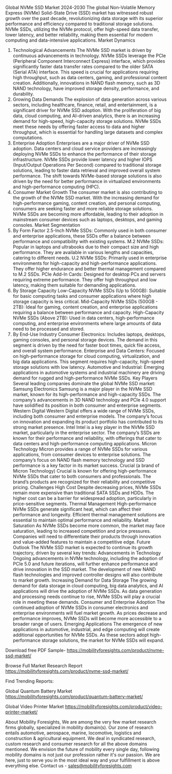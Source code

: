 Global NVMe SSD Market 2024-2030
The global Non-Volatile Memory Express (NVMe) Solid-State Drive (SSD) market has witnessed robust growth over the past decade, revolutionizing data storage with its superior performance and efficiency compared to traditional storage solutions. NVMe SSDs, utilizing the NVMe protocol, offer high-speed data transfer, lower latency, and better reliability, making them essential for modern computing and data-intensive applications.
Market Dynamics
1. Technological Advancements
The NVMe SSD market is driven by continuous advancements in technology. NVMe SSDs leverage the PCIe (Peripheral Component Interconnect Express) interface, which provides significantly faster data transfer rates compared to the older SATA (Serial ATA) interface. This speed is crucial for applications requiring high throughput, such as data centers, gaming, and professional content creation. Additionally, innovations in NAND flash memory, such as 3D NAND technology, have improved storage density, performance, and durability.
2. Growing Data Demands
The explosion of data generation across various sectors, including healthcare, finance, retail, and entertainment, is a significant driver for NVMe SSD adoption. With the proliferation of big data, cloud computing, and AI-driven analytics, there is an increasing demand for high-speed, high-capacity storage solutions. NVMe SSDs meet these needs by offering faster access to data and higher throughput, which is essential for handling large datasets and complex computations.
3. Enterprise Adoption
Enterprises are a major driver of NVMe SSD adoption. Data centers and cloud service providers are increasingly deploying NVMe SSDs to enhance the performance of their storage infrastructure. NVMe SSDs provide lower latency and higher IOPS (Input/Output Operations Per Second) compared to traditional storage solutions, leading to faster data retrieval and improved overall system performance. The shift towards NVMe-based storage solutions is also driven by the need for better performance in virtualized environments and high-performance computing (HPC).
4. Consumer Market Growth
The consumer market is also contributing to the growth of the NVMe SSD market. With the increasing demand for high-performance gaming, content creation, and personal computing, consumers are seeking faster and more reliable storage solutions. NVMe SSDs are becoming more affordable, leading to their adoption in mainstream consumer devices such as laptops, desktops, and gaming consoles.
Market Segmentation
1. By Form Factor
2.5-Inch NVMe SSDs: Commonly used in both consumer and enterprise applications, these SSDs offer a balance between performance and compatibility with existing systems.
M.2 NVMe SSDs: Popular in laptops and ultrabooks due to their compact size and high performance. They are available in various lengths and capacities, catering to different needs.
U.2 NVMe SSDs: Primarily used in enterprise environments for high-capacity and high-performance applications. They offer higher endurance and better thermal management compared to M.2 SSDs.
PCIe Add-In Cards: Designed for desktop PCs and servers requiring extreme performance. They offer high throughput and low latency, making them suitable for demanding applications.
2. By Storage Capacity
Low-Capacity NVMe SSDs (Up to 500GB): Suitable for basic computing tasks and consumer applications where high storage capacity is less critical.
Mid-Capacity NVMe SSDs (500GB - 2TB): Ideal for gaming, content creation, and enterprise applications requiring a balance between performance and capacity.
High-Capacity NVMe SSDs (Above 2TB): Used in data centers, high-performance computing, and enterprise environments where large amounts of data need to be processed and stored.
3. By End-Use Industry
Consumer Electronics: Includes laptops, desktops, gaming consoles, and personal storage devices. The demand in this segment is driven by the need for faster boot times, quick file access, and overall system performance.
Enterprise and Data Centers: Focused on high-performance storage for cloud computing, virtualization, and big data applications. This segment requires high-capacity, high-speed storage solutions with low latency.
Automotive and Industrial: Emerging applications in automotive systems and industrial machinery are driving demand for rugged and high-performance NVMe SSDs.
Key Players
Several leading companies dominate the global NVMe SSD market:
Samsung Electronics
Samsung is a major player in the NVMe SSD market, known for its high-performance and high-capacity SSDs. The company’s advancements in 3D NAND technology and PCIe 4.0 support have solidified its position in both consumer and enterprise segments.
Western Digital
Western Digital offers a wide range of NVMe SSDs, including both consumer and enterprise models. The company’s focus on innovation and expanding its product portfolio has contributed to its strong market presence.
Intel
Intel is a key player in the NVMe SSD market, particularly in the enterprise sector. The company’s SSDs are known for their performance and reliability, with offerings that cater to data centers and high-performance computing applications.
Micron Technology
Micron provides a range of NVMe SSDs for various applications, from consumer devices to enterprise solutions. The company’s focus on NAND flash memory technology and SSD performance is a key factor in its market success.
Crucial (a brand of Micron Technology)
Crucial is known for offering high-performance NVMe SSDs that cater to both consumers and professionals. The brand’s products are recognized for their reliability and competitive pricing.
Challenges
High Cost
Despite decreasing prices, NVMe SSDs remain more expensive than traditional SATA SSDs and HDDs. The higher cost can be a barrier for widespread adoption, particularly in price-sensitive segments.
Thermal Management
High-performance NVMe SSDs generate significant heat, which can affect their performance and longevity. Efficient thermal management solutions are essential to maintain optimal performance and reliability.
Market Saturation
As NVMe SSDs become more common, the market may face saturation, leading to increased competition and price pressures. Companies will need to differentiate their products through innovation and value-added features to maintain a competitive edge.
Future Outlook
The NVMe SSD market is expected to continue its growth trajectory, driven by several key trends:
Advancements in Technology
Ongoing advancements in NVMe technology, including the adoption of PCIe 5.0 and future iterations, will further enhance performance and drive innovation in the SSD market. The development of new NAND flash technologies and improved controller designs will also contribute to market growth.
Increasing Demand for Data Storage
The growing demand for data storage in cloud computing, big data analytics, and AI applications will drive the adoption of NVMe SSDs. As data generation and processing needs continue to rise, NVMe SSDs will play a crucial role in meeting these demands.
Consumer and Enterprise Adoption
The continued adoption of NVMe SSDs in consumer electronics and enterprise environments will fuel market growth. As prices decrease and performance improves, NVMe SSDs will become more accessible to a broader range of users.
Emerging Applications
The emergence of new applications in automotive, industrial, and edge computing will create additional opportunities for NVMe SSDs. As these sectors adopt high-performance storage solutions, the market for NVMe SSDs will expand.

Download free PDF Sample-
https://mobilityforesights.com/product/nvme-ssd-market/

Browse Full Market Research Report 
https://mobilityforesights.com/product/nvme-ssd-market/

Find Trending Reports:

Global Quantum Battery Market
https://mobilityforesights.com/product/quantum-battery-market/

Global Video Printer Market
https://mobilityforesights.com/product/video-printer-market/



About Mobility Foresights,
We are among the very few market research firms globally, specialized in mobility domain(s). Our zone of research entails automotive, aerospace, marine, locomotive, logistics and construction & agricultural equipment. We deal in syndicated research, custom research and consumer research for all the above domains mentioned.
We envision the future of mobility every single day, following mobility domains is not just our profession rather it's our passion. We are here, just to serve you in the most ideal way and your fulfillment is above everything else. Contact us -  sales@mobilityforesights.com 





